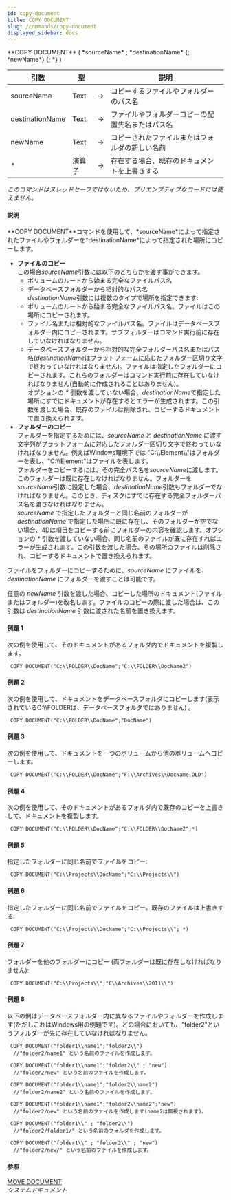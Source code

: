 ```yaml
---
id: copy-document
title: COPY DOCUMENT
slug: /commands/copy-document
displayed_sidebar: docs
---
```


<!--REF #_command_.COPY DOCUMENT.Syntax-->**COPY DOCUMENT** ( *sourceName* ; *destinationName* {; *newName*} {; *} )<!-- END REF-->
<!--REF #_command_.COPY DOCUMENT.Params-->
| 引数 | 型 |  | 説明 |
| --- | --- | --- | --- |
| sourceName | Text | &#8594;  | コピーするファイルやフォルダーのパス名 |
| destinationName | Text | &#8594;  | ファイルやフォルダーコピーの配置先名またはパス名 |
| newName | Text | &#8594;  | コピーされたファイルまたはフォルダの新しい名前 |
| * | 演算子 | &#8594;  | 存在する場合、既存のドキュメントを上書きする |

<!-- END REF-->

*このコマンドはスレッドセーフではないため、プリエンプティブなコードには使えません。*


#### 説明 

<!--REF #_command_.COPY DOCUMENT.Summary-->**COPY DOCUMENT**コマンドを使用して、*sourceName*によって指定されたファイルやフォルダーを*destinationName*によって指定された場所にコピーします。<!-- END REF--> 

* **ファイルのコピー**  
この場合*sourceName*引数には以下のどちらかを渡す事ができます。  
   * ボリュームのルートから始まる完全なファイルパス名  
   * データベースフォルダーから相対的なパス名  
*destinationName*引数には複数のタイプで場所を指定できます:  
   * ボリュームのルートから始まる完全なファイルパス名。ファイルはこの場所にコピーされます。  
   * ファイル名または相対的なファイルパス名。ファイルはデータベースフォルダー内にコピーされます。サブフォルダーはコマンド実行前に存在していなければなりません。  
   * データベースフォルダーから相対的な完全フォルダーパス名またはパス名(*destinationName*はプラットフォームに応じたフォルダー区切り文字で終わっていなければなりません)。ファイルは指定したフォルダーにコピーされます。これらのフォルダーはコマンド実行前に存在していなければなりません(自動的に作成されることはありません)。  
オプションの *\** 引数を渡していない場合、*destinationName*で指定した場所にすでにドキュメントが存在するとエラーが生成されます。この引数を渡した場合、既存のファイルは削除され、コピーするドキュメントで置き換えられます。
* **フォルダーのコピー**  
フォルダーを指定するためには、*sourceName* と *destinationName* に渡す文字列がプラットフォームに対応したフォルダー区切り文字で終わっていなければなりません。例えばWindows環境下では "C:\\\\Element\\\\"はフォルダーを表し、"C:\\\\Element"はファイルを表します。  
フォルダーをコピーするには、その完全パス名を*sourceName*に渡します。このフォルダーは既に存在しなければなりません。フォルダーを*sourceName*引数に設定した場合、*destinationName*引数もフォルダーでなければなりません。このとき、ディスクにすでに存在する完全フォルダーパス名を渡さなければなりません。  
*sourceName* で指定したフォルダーと同じ名前のフォルダーが*destinationName* で指定した場所に既に存在し、そのフォルダーが空でない場合、4Dは項目をコピーする前にフォルダーの内容を確認します。オプションの *\** 引数を渡していない場合、同じ名前のファイルが既に存在すればエラーが生成されます。この引数を渡した場合、その場所のファイルは削除され、コピーするドキュメントで置き換えられます。

ファイルをフォルダーにコピーするために、*sourceName* にファイルを、*destinationName* にフォルダーを渡すことは可能です。

任意の *newName* 引数を渡した場合、コピーした場所のドキュメント(ファイルまたはフォルダー)を改名します。ファイルのコピーの際に渡した場合は、この引数は *destinationName* 引数に渡された名前を置き換えます。

#### 例題 1 

次の例を使用して、そのドキュメントがあるフォルダ内でドキュメントを複製します。

```4d
 COPY DOCUMENT("C:\\FOLDER\\DocName";"C:\\FOLDER\\DocName2")
```

#### 例題 2 

次の例を使用して、ドキュメントをデータベースフォルダにコピーします(表示されているC:\\\\FOLDERは、データベースフォルダではありません) 。

```4d
 COPY DOCUMENT("C:\\FOLDER\\DocName";"DocName")
```

#### 例題 3 

次の例を使用して、ドキュメントを一つのボリュームから他のボリュームへコピーします。

```4d
 COPY DOCUMENT("C:\\FOLDER\\DocName";"F:\\Archives\\DocName.OLD")
```

#### 例題 4 

次の例を使用して、そのドキュメントがあるフォルダ内で既存のコピーを上書きして、ドキュメントを複製します。

```4d
 COPY DOCUMENT("C:\\FOLDER\\DocName";"C:\\FOLDER\\DocName2";*)
```

#### 例題 5 

指定したフォルダーに同じ名前でファイルをコピー:

```4d
 COPY DOCUMENT("C:\\Projects\\DocName";"C:\\Projects\\")
```

#### 例題 6 

指定したフォルダーに同じ名前でファイルをコピー。既存のファイルは上書きする:

```4d
 COPY DOCUMENT("C:\\Projects\\DocName";"C:\\Projects\\"; *)
```

#### 例題 7 

フォルダーを他のフォルダーにコピー (両フォルダーは既に存在しなければなりません):

```4d
 COPY DOCUMENT("C:\\Projects\\";"C\\Archives\\2011\\")
```

#### 例題 8 

以下の例はデータベースフォルダー内に異なるファイルやフォルダーを作成します(ただしこれはWindows用の例題です)。どの場合においても、"folder2"というフォルダーが先に存在していなければなりません。

```4d
 COPY DOCUMENT("folder1\\name1";"folder2\\")
  //"folder2/name1" という名前のファイルを作成します。
 
 COPY DOCUMENT("folder1\\name1";"folder2\\" ; "new")
  //"folder2/new" という名前のファイルを作成します。
 
 COPY DOCUMENT("folder1\\name1";"folder2\\name2")
  //"folder2/name2" という名前のファイルを作成します。
 
 COPY DOCUMENT("folder1\\name1";"folder2\\name2";"new")
  //"folder2/new" という名前のファイルを作成します(name2は無視されます)。
 
 COPY DOCUMENT("folder1\\" ; "folder2\\")
  //"folder2/folder1/" という名前のフォルダを作成します。
 
 COPY DOCUMENT("folder1\\" ; "folder2\\" ; "new")
  //"folder2/new/" という名前のファイルを作成します。
```

#### 参照 

[MOVE DOCUMENT](move-document.md)  
*システムドキュメント*  